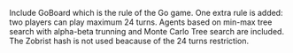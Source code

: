 Include GoBoard which is the rule of the Go game. One extra rule is added: two players can play maximum 24 turns. Agents based on min-max tree search with alpha-beta trunning
and Monte Carlo Tree search are included. The Zobrist hash is not used beacause of the 24 turns restriction. 
